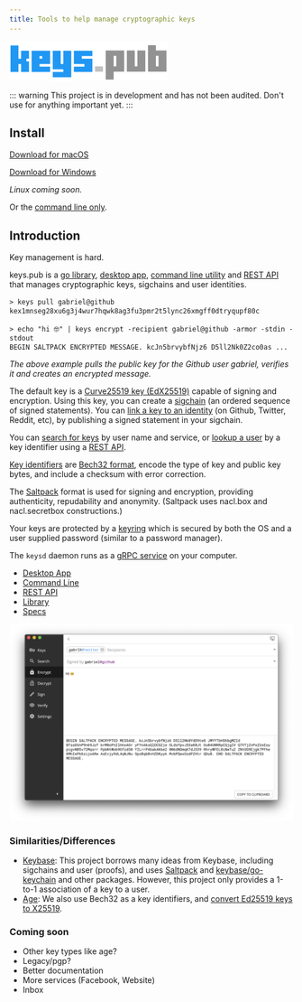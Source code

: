```yaml
---
title: Tools to help manage cryptographic keys
---
```


<img src="./logo.png" width="280"/>

::: warning
This project is in development and has not been audited. Don't use for anything important yet.
:::

## Install

[Download for macOS](https://github.com/keys-pub/app/releases/download/v0.0.22/Keys-0.0.22.dmg)

[Download for Windows](https://github.com/keys-pub/app/releases/download/v0.0.22/Keys-0.0.22.msi)

_Linux coming soon._

Or the [command line only](/docs/cli/install.md).

## Introduction

Key management is hard.

keys.pub is a [go library](/docs/lib/), [desktop app](/docs/desktop/install.md), [command line utility](/docs/cli/) and [REST API](/docs/restapi/) that manages cryptographic keys, sigchains and user identities.

```shell
> keys pull gabriel@github
kex1mnseg28xu6g3j4wur7hqwk8ag3fu3pmr2t5lync26xmgff0dtryqupf80c

> echo "hi 🤓" | keys encrypt -recipient gabriel@github -armor -stdin -stdout
BEGIN SALTPACK ENCRYPTED MESSAGE. kcJn5brvybfNjz6 D5ll2Nk0Z2co0as ...
```

_The above example pulls the public key for the Github user gabriel, verifies it and creates an encrypted message._

The default key is a [Curve25519 key (EdX25519)](/docs/specs/keys.md) capable of signing and encryption.
Using this key, you can create a [sigchain](/docs/specs/sigchain.md) (an ordered sequence of signed statements).
You can [link a key to an identity](/docs/specs/user.md) (on Github, Twitter, Reddit, etc), by publishing a signed statement in your sigchain.

You can [search for keys](/docs/restapi/user.md#get-user-search) by user name and service, or [lookup a user](/docs/restapi/user.md#get-user-kid) by a key identifier using a [REST API](/docs/restapi/).

[Key identifiers](/docs/specs/kid.md) are [Bech32 format](https://github.com/bitcoin/bips/blob/master/bip-0173.mediawiki), encode the type of key and public key bytes, and include a checksum with error correction.

The [Saltpack](https://saltpack.org) format is used for signing and encryption, providing authenticity, repudability and anonymity. (Saltpack uses nacl.box and nacl.secretbox constructions.)

Your keys are protected by a [keyring](docs/specs/keyring.md) which is secured by both the OS and a user supplied password (similar to a password manager).

The `keysd` daemon runs as a [gRPC service](/docs/service.md) on your computer.

- [Desktop App](/docs/desktop/install.md)
- [Command Line](/docs/cli/)
- [REST API](/docs/restapi/)
- [Library](/docs/lib/)
- [Specs](/docs/specs/)

<img src="./app.png"/>

### Similarities/Differences

- [Keybase](https://keybase.io/docs): This project borrows many ideas from Keybase, including sigchains and user (proofs), and uses [Saltpack](https://saltpack.org) and [keybase/go-keychain](https://github.com/keybase/go-keychain) and other packages.
  However, this project only provides a 1-to-1 association of a key to a user.
- [Age](https://github.com/FiloSottile/age): We also use Bech32 as a key identifiers, and [convert Ed25519 keys to X25519](https://blog.filippo.io/using-ed25519-keys-for-encryption/).

### Coming soon

- Other key types like age?
- Legacy/pgp?
- Better documentation
- More services (Facebook, Website)
- Inbox
